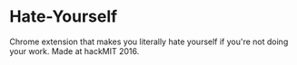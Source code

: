 # Hate-Yourself
Chrome extension that makes you literally hate yourself if you're not doing your work. Made at hackMIT 2016.
